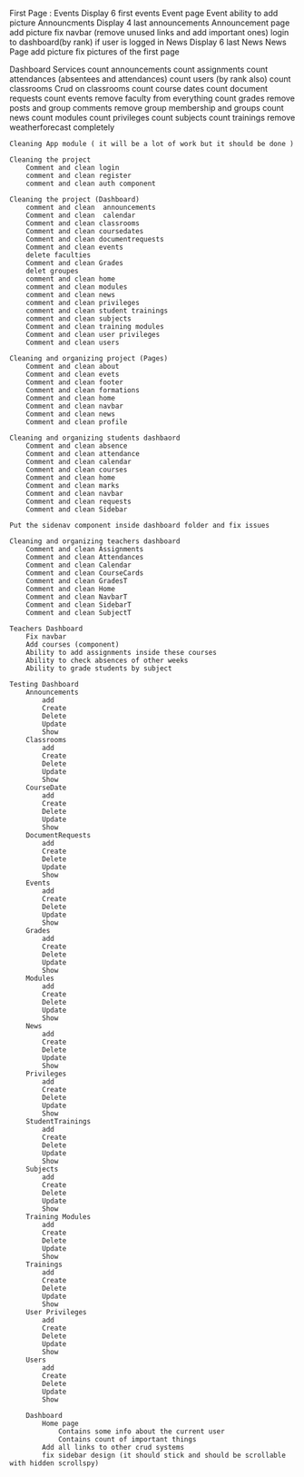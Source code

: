First Page : 
    Events
        Display 6 first events
        Event page
        Event ability to add picture
    Announcments
        Display 4 last announcements
        Announcement page
        add picture
    fix navbar (remove unused links and add important ones)
        login to dashboard(by rank) if user is logged in
    News
        Display 6 last News
        News Page
        add picture
    fix pictures of the first page

Dashboard
    Services
        count announcements
        count assignments
        count attendances (absentees and attendances)
        count users (by rank also)
        count classrooms
        Crud on classrooms
        count course dates
        count document requests
        count events
        remove faculty from everything
        count grades
        remove posts and group comments
        remove group membership and groups
        count news
        count modules
        count privileges
        count subjects
        count trainings
        remove weatherforecast completely
    
    Cleaning App module ( it will be a lot of work but it should be done )

    Cleaning the project
        Comment and clean login
        comment and clean register
        comment and clean auth component
    
    Cleaning the project (Dashboard)
        comment and clean  announcements
        Comment and clean  calendar
        Comment and clean classrooms
        Comment and clean coursedates
        Comment and clean documentrequests
        Comment and clean events
        delete faculties
        Comment and clean Grades
        delet groupes
        comment and clean home
        comment and clean modules
        comment and clean news
        comment and clean privileges
        comment and clean student trainings
        comment and clean subjects
        Comment and clean training modules
        Comment and clean user privileges
        Comment and clean users

    Cleaning and organizing project (Pages)
        Comment and clean about
        Comment and clean evets
        Comment and clean footer
        Comment and clean formations
        Comment and clean home
        Comment and clean navbar
        Comment and clean news
        Comment and clean profile
    
    Cleaning and organizing students dashbaord
        Comment and clean absence
        Comment and clean attendance
        Comment and clean calendar
        Comment and clean courses
        Comment and clean home
        Comment and clean marks
        Comment and clean navbar
        Comment and clean requests
        Comment and clean Sidebar

    Put the sidenav component inside dashboard folder and fix issues
    
    Cleaning and organizing teachers dashboard
        Comment and clean Assignments
        Comment and clean Attendances
        Comment and clean Calendar
        Comment and clean CourseCards
        Comment and clean GradesT
        Comment and clean Home
        Comment and clean NavbarT
        Comment and clean SidebarT
        Comment and clean SubjectT

    Teachers Dashboard
        Fix navbar
        Add courses (component)
        Ability to add assignments inside these courses
        Ability to check absences of other weeks
        Ability to grade students by subject 
    
    Testing Dashboard
        Announcements
            add
            Create
            Delete
            Update
            Show
        Classrooms
            add
            Create
            Delete
            Update
            Show
        CourseDate
            add
            Create
            Delete
            Update
            Show
        DocumentRequests
            add
            Create
            Delete
            Update
            Show
        Events
            add
            Create
            Delete
            Update
            Show
        Grades
            add
            Create
            Delete
            Update
            Show
        Modules
            add
            Create
            Delete
            Update
            Show
        News
            add
            Create
            Delete
            Update
            Show
        Privileges
            add
            Create
            Delete
            Update
            Show
        StudentTrainings
            add
            Create
            Delete
            Update
            Show
        Subjects
            add
            Create
            Delete
            Update
            Show
        Training Modules
            add
            Create
            Delete
            Update
            Show
        Trainings
            add
            Create
            Delete
            Update
            Show
        User Privileges
            add
            Create
            Delete
            Update
            Show
        Users
            add
            Create
            Delete
            Update
            Show
        
        Dashboard
            Home page
                Contains some info about the current user
                Contains count of important things
            Add all links to other crud systems
            fix sidebar design (it should stick and should be scrollable with hidden scrollspy)